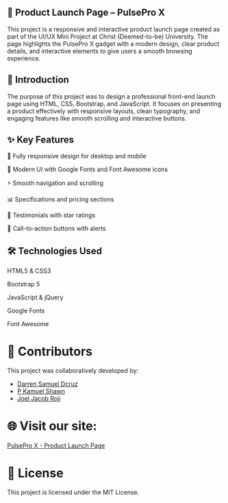 ## 🚀 Product Launch Page – PulsePro X
This project is a responsive and interactive product launch page created as part of the UI/UX Mini Project at Christ (Deemed-to-be) University. The page highlights the PulsePro X gadget with a modern design, clear product details, and interactive elements to give users a smooth browsing experience.

## 📖 Introduction
The purpose of this project was to design a professional front-end launch page using HTML, CSS, Bootstrap, and JavaScript. It focuses on presenting a product effectively with responsive layouts, clean typography, and engaging features like smooth scrolling and interactive buttons.

## ✨ Key Features

📱 Fully responsive design for desktop and mobile

🎨 Modern UI with Google Fonts and Font Awesome icons

⚡ Smooth navigation and scrolling

📊 Specifications and pricing sections

💬 Testimonials with star ratings

🎯 Call-to-action buttons with alerts

## 🛠 Technologies Used

HTML5 & CSS3

Bootstrap 5

JavaScript & jQuery

Google Fonts

Font Awesome

# 👥 Contributors

This project was collaboratively developed by:

* [Darren Samuel Dcruz](https://github.com/Darren-Dcruz)
* [P Kamuel Shawn](https://github.com/KamuelShawn)
* [Joel Jacob Roji](https://github.com/JoelJacobRoji)

# 🌐 Visit our site: 

[PulsePro X - Product Launch Page](https://joeljacobroji.github.io/Product_Launching_Page/)

# 📄 License

This project is licensed under the MIT License.
